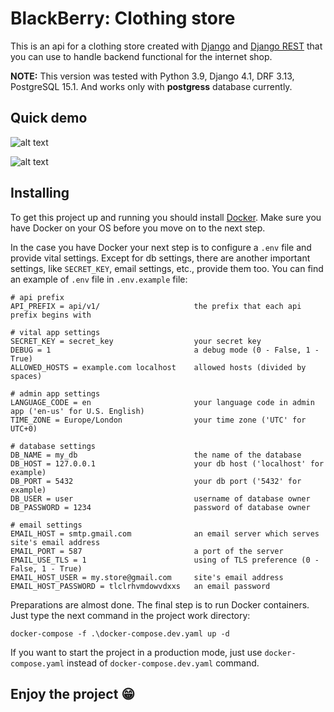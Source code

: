 # BlackBerry: Clothing store

This is an api for a clothing store created with [Django](http://www.djangoproject.com) and [Django REST](https://www.django-rest-framework.org/) that you can use to handle backend functional for the internet shop.

**NOTE:** This version was tested with Python 3.9, Django 4.1, DRF 3.13, PostgreSQL 15.1. And works only with **postgress** database currently.

## Quick demo

![alt text](https://drive.google.com/uc?export=view&id=1uRjtzZDl64S5uqzLtShyt1hDmKIX99AI "main")

![alt text](https://drive.google.com/uc?export=view&id=1vSMFiiZit2JqDqeoypSg-8Nd-bzbqlI8 "products")

## Installing

To get this project up and running you should install [Docker](https://www.docker.com/products/docker-desktop/). Make sure you have Docker on your OS before you move on to the next step.


In the case you have Docker your next step is to configure a `.env` file and provide vital settings. Except for db settings, there are another important settings, like `SECRET_KEY`, email settings, etc., provide them too. You can find an example of `.env` file in `.env.example` file:

```
# api prefix
API_PREFIX = api/v1/                     the prefix that each api prefix begins with

# vital app settings
SECRET_KEY = secret_key                  your secret key
DEBUG = 1                                a debug mode (0 - False, 1 - True)
ALLOWED_HOSTS = example.com localhost    allowed hosts (divided by spaces)

# admin app settings
LANGUAGE_CODE = en                       your language code in admin app ('en-us' for U.S. English)
TIME_ZONE = Europe/London                your time zone ('UTC' for UTC+0)

# database settings
DB_NAME = my_db                          the name of the database
DB_HOST = 127.0.0.1                      your db host ('localhost' for example)
DB_PORT = 5432                           your db port ('5432' for example)
DB_USER = user                           username of database owner
DB_PASSWORD = 1234                       password of database owner

# email settings
EMAIL_HOST = smtp.gmail.com              an email server which serves site's email address
EMAIL_PORT = 587                         a port of the server
EMAIL_USE_TLS = 1                        using of TLS preference (0 - False, 1 - True)
EMAIL_HOST_USER = my.store@gmail.com     site's email address
EMAIL_HOST_PASSWORD = tlclrhvmdowvdxxs   an email password
```

Preparations are almost done. The final step is to run Docker containers. Just type the next command in the project work directory:

```
docker-compose -f .\docker-compose.dev.yaml up -d
```

If you want to start the project in a production mode, just use `docker-compose.yaml` instead of `docker-compose.dev.yaml` command.

## Enjoy the project 😁
